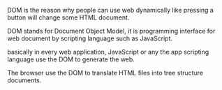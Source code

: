 DOM is the reason why people can use web dynamically like pressing a button will change some HTML document.

DOM stands for Document Object Model, it is programming interface for web document by scripting language such as JavaScript.

basically in every web application, JavaScript or any the app scripting language use the DOM to generate the web.

The browser use the DOM to translate HTML files into tree structure documents.